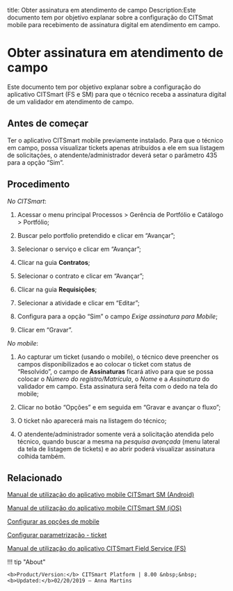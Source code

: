 title: Obter assinatura em atendimento de campo
Description:Este documento tem por objetivo explanar sobre a configuração do CITSmat mobile para recebimento de assinatura digital em atendimento em campo.
# Obter assinatura em atendimento de campo

Este documento tem por objetivo explanar sobre a configuração do aplicativo CITSmart (FS e SM)
para que o técnico receba a assinatura digital de um validador em atendimento de
campo.

Antes de começar
----------------

Ter o aplicativo CITSmart mobile previamente instalado. Para que o técnico em
campo, possa visualizar tickets apenas atribuídos a ele em sua listagem de
solicitações, o atendente/administrador deverá setar o parâmetro 435 para a
opção “Sim”.

Procedimento
------------

*No CITSmart*:

1.  Acessar o menu principal Processos \> Gerência de Portfólio e Catálogo \>
    Portfólio;

2.  Buscar pelo portfolio pretendido e clicar em “Avançar”;

3.  Selecionar o serviço e clicar em “Avançar”;

4.  Clicar na guia **Contratos**;

5.  Selecionar o contrato e clicar em “Avançar”;

6.  Clicar na guia **Requisições**;

7.  Selecionar a atividade e clicar em “Editar”;

8.  Configura para a opção “Sim” o campo *Exige assinatura para Mobile*;

9.  Clicar em “Gravar”.


*No mobile*:

1.  Ao capturar um ticket (usando o mobile), o técnico deve preencher os campos
    disponibilizados e ao colocar o ticket com status de “Resolvido”, o campo
    de **Assinaturas** ficará ativo para que se possa colocar o *Número do
    registro/Matrícula*, o *Nome* e a *Assinatura* do validador em campo. Esta assinatura será
    feita com o dedo na tela do mobile;

2.  Clicar no botão “Opções” e em seguida em “Gravar e avançar o fluxo”;

3.  O ticket não aparecerá mais na listagem do técnico;

4.  O atendente/administrador somente verá a solicitação atendida pelo técnico, quando buscar a mesma na *pesquisa avançada* (menu lateral     da tela de listagem de tickets) e ao abrir poderá visualizar assinatura colhida também.

Relacionado
----------

[Manual de utilização do aplicativo mobile CITSmart SM (Android)](/pt-br/citsmart-esp-8/additional-features/mobile-and-field-service/apps/citsmart-app-android.html)

[Manual de utilização do aplicativo mobile CITSmart SM (iOS)](/pt-br/citsmart-esp-8/additional-features/mobile-and-field-service/apps/citsmart-app-ios.html)

[Configurar as opções de mobile](/pt-br/citsmart-esp-8/additional-features/mobile-and-field-service/configuration/configure-mobile-options.html)

[Configurar parametrização - ticket](/pt-br/citsmart-esp-8/platform-administration/parameters-list/configure-parametrization-ticket.html)

[Manual de utilização do aplicativo CITSmart Field Service (FS)](/pt-br/citsmart-esp-8/additional-features/mobile-and-field-service/apps/citsmart-field-service-manual.html)


!!! tip "About"

    <b>Product/Version:</b> CITSmart Platform | 8.00 &nbsp;&nbsp;
    <b>Updated:</b>02/20/2019 – Anna Martins
